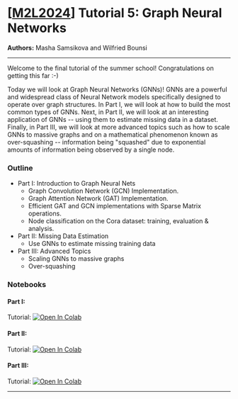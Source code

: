 # [[M2L2024](https://www.m2lschool.org/home)] Tutorial 5: Graph Neural Networks

**Authors:** Masha Samsikova and Wilfried Bounsi

--- 

Welcome to the final tutorial of the summer school! Congratulations on getting this far :-)

Today we will look at Graph Neural Networks (GNNs)! GNNs are a powerful and widespread class of Neural Network models specifically designed to operate over graph structures. In Part I, we will look at how to build the most common types of GNNs. Next, in Part II, we will look at an interesting application of GNNs -- using them to estimate missing data in a dataset. Finally, in Part III, we will look at more advanced topics such as how to scale GNNs to massive graphs and on a mathematical phenomenon known as over-squashing -- information being "squashed" due to exponential amounts of information being observed by a single node. 

### Outline

* Part I: Introduction to Graph Neural Nets
    * Graph Convolution Network (GCN) Implementation.
    * Graph Attention Network (GAT) Implementation.
    * Efficient GAT and GCN implementations with Sparse Matrix operations.
    * Node classification on the Cora dataset: training, evaluation & analysis.
* Part II: Missing Data Estimation
    *  Use GNNs to estimate missing training data
* Part III: Advanced Topics
    * Scaling GNNs to massive graphs
    * Over-squashing

### Notebooks

#### Part I:
Tutorial: [![Open In 
Colab](https://colab.research.google.com/assets/colab-badge.svg)](https://colab.sandbox.google.com/github/M2Lschool/tutorials2024/blob/main/5_gnn/part_I/introduction_to_gnns.ipynb)


#### Part II:
Tutorial: [![Open In 
Colab](https://colab.research.google.com/assets/colab-badge.svg)](https://colab.sandbox.google.com/github/M2Lschool/tutorials2024/blob/main/5_gnn/part_II/Missing_data_estimation.ipynb)


#### Part III: 
Tutorial: [![Open In 
Colab](https://colab.research.google.com/assets/colab-badge.svg)](https://colab.sandbox.google.com/github/M2Lschool/tutorials2024/blob/main/5_gnn/part_III/gnns_advanced_topics.ipynb)

---
